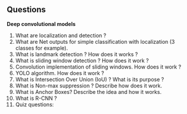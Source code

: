 ## Questions

**Deep convolutional models**

1. What are localization and detection ?
2. What are  Net outputs for simple classification with localization (3 classes for example). 
3. What is landmark detection ? How does it works ?
4. What is sliding window detection ? How does it work ?
5. Convolution implementation of sliding windows. How does it work ?
6. YOLO algorithm. How does it work ?
7. What is Intersection Over Union (IoU) ? What is its purpose ?
8. What is Non-max suppression ? Describe how does it work.
9. What is Anchor Boxes? Describe the idea and how it works. 
10. What is R-CNN ?
11. Quiz questions: <link>